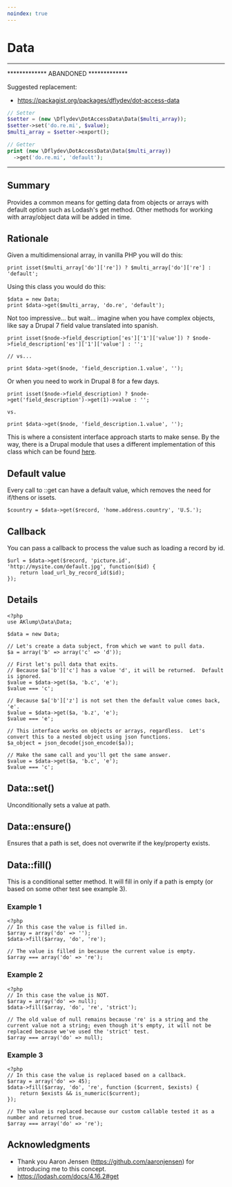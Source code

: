 ```yaml
---
noindex: true
---
```

# Data

---
*************  ABANDONED *************

Suggested replacement:
- https://packagist.org/packages/dflydev/dot-access-data

```php
// Setter
$setter = (new \Dflydev\DotAccessData\Data($multi_array));
$setter->set('do.re.mi', $value);
$multi_array = $setter->export();

// Getter
print (new \Dflydev\DotAccessData\Data($multi_array))
  ->get('do.re.mi', 'default');
```
---

## Summary
Provides a common means for getting data from objects or arrays with default option such as Lodash's get method.  Other methods for working with array/object data will be added in time.

## Rationale
Given a multidimensional array, in vanilla PHP you will do this:

    print isset($multi_array['do']['re']) ? $multi_array['do']['re'] : 'default';

Using this class you would do this:

    $data = new Data;
    print $data->get($multi_array, 'do.re', 'default');

Not too impressive... but wait... imagine when you have complex objects, like say a Drupal 7 field value translated into spanish.

    print isset($node->field_description['es']['1']['value']) ? $node->field_description['es']['1']['value'] : '';
    
    // vs...
    
    print $data->get($node, 'field_description.1.value', '');
    
Or when you need to work in Drupal 8 for a few days.

    print isset($node->field_description) ? $node->get('field_description')->get(1)->value : '';
    
    vs.
    
    print $data->get($node, 'field_description.1.value', '');
    
This is where a consistent interface approach starts to make sense.  By the way, there is a Drupal module that uses a different implementation of this class which can be found [here](https://www.drupal.org/project/data_api).

## Default value
Every call to ::get can have a default value, which removes the need for if/thens or issets.
    
    $country = $data->get($record, 'home.address.country', 'U.S.');

## Callback
You can pass a callback to process the value such as loading a record by id.

    $url = $data->get($record, 'picture.id', 'http://mysite.com/default.jpg', function($id) {
        return load_url_by_record_id($id);
    });

## Details
    <?php
    use AKlump\Data\Data;
    
    $data = new Data;
    
    // Let's create a data subject, from which we want to pull data.
    $a = array('b' => array('c' => 'd'));
    
    // First let's pull data that exits.
    // Because $a['b']['c'] has a value 'd', it will be returned.  Default is ignored.
    $value = $data->get($a, 'b.c', 'e');
    $value === 'c';
    
    // Because $a['b']['z'] is not set then the default value comes back, 'e'.
    $value = $data->get($a, 'b.z', 'e');
    $value === 'e';
    
    // This interface works on objects or arrays, regardless.  Let's convert this to a nested object using json functions.
    $a_object = json_decode(json_encode($a));
    
    // Make the same call and you'll get the same answer.
    $value = $data->get($a, 'b.c', 'e');
    $value === 'c';

## Data::set()
Unconditionally sets a value at path.

## Data::ensure()
Ensures that a path is set, does not overwrite if the key/property exists.

## Data::fill()
This is a conditional setter method.  It will fill in only if a path is empty (or based on some other test see example 3).

### Example 1
    <?php
    // In this case the value is filled in.
    $array = array('do' => '');
    $data->fill($array, 'do', 're');
    
    // The value is filled in because the current value is empty.
    $array === array('do' => 're');
    
### Example 2
    <?php
    // In this case the value is NOT.
    $array = array('do' => null);
    $data->fill($array, 'do', 're', 'strict');
    
    // The old value of null remains because 're' is a string and the current value not a string; even though it's empty, it will not be replaced because we've used the 'strict' test.
    $array === array('do' => null); 
      
### Example 3
    <?php
    // In this case the value is replaced based on a callback.
    $array = array('do' => 45);
    $data->fill($array, 'do', 're', function ($current, $exists) {
        return $exists && is_numeric($current);
    });
    
    // The value is replaced because our custom callable tested it as a number and returned true.
    $array === array('do' => 're');

## Acknowledgments
* Thank you Aaron Jensen (https://github.com/aaronjensen) for introducing me to this concept.
* https://lodash.com/docs/4.16.2#get
